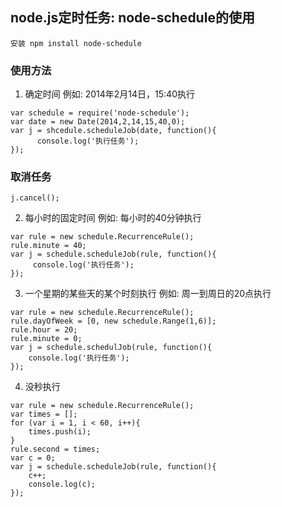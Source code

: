 ## node.js定时任务: node-schedule的使用
```
安装 npm install node-schedule
```

### 使用方法
1. 确定时间
例如: 2014年2月14日，15:40执行
```
var schedule = require('node-schedule');
var date = new Date(2014,2,14,15,40,0);
var j = shcedule.scheduleJob(date, function(){
      console.log('执行任务');          
});
```
### 取消任务
```
j.cancel();
```
2. 每小时的固定时间
例如: 每小时的40分钟执行
```
var rule = new schedule.RecurrenceRule();
rule.minute = 40;
var j = schedule.scheduleJob(rule, function(){
     console.log('执行任务');   
});
```
3. 一个星期的某些天的某个时刻执行
例如: 周一到周日的20点执行
```
var rule = new schedule.RecurrenceRule();
rule.dayOfWeek = [0, new schedule.Range(1,6)];
rule.hour = 20;
rule.minute = 0;
var j = schedule.schedulJob(rule, function(){
    console.log('执行任务');
});
```
4. 没秒执行
```
var rule = new schedule.RecurrenceRule();
var times = [];
for (var i = 1, i < 60, i++){
    times.push(i);
}
rule.second = times;
var c = 0;
var j = schedule.scheduleJob(rule, function(){
    c++;
    console.log(c);
});
```
